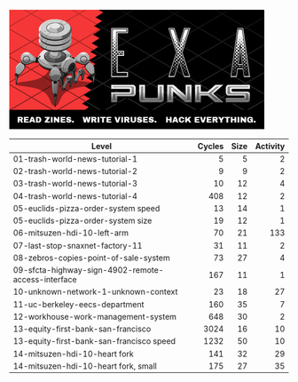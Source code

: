  ![](header.jpg)


| Level                                              | Cycles | Size | Activity |
| -------------------------------------------------- | -----: | ---: | -------: |
| 01-trash-world-news-tutorial-1                     |      5 |    5 |        2 |
| 02-trash-world-news-tutorial-2                     |      9 |    9 |        2 |
| 03-trash-world-news-tutorial-3                     |     10 |   12 |        4 |
| 04-trash-world-news-tutorial-4                     |    408 |   12 |        2 |
| 05-euclids-pizza-order-system speed                |     13 |   14 |        1 |
| 05-euclids-pizza-order-system size                 |     19 |   12 |        1 |
| 06-mitsuzen-hdi-10-left-arm                        |     70 |   21 |      133 |
| 07-last-stop-snaxnet-factory-11                    |     31 |   11 |        2 |
| 08-zebros-copies-point-of-sale-system              |     73 |   27 |        4 |
| 09-sfcta-highway-sign-4902-remote-access-interface |    167 |   11 |        1 |
| 10-unknown-network-1-unknown-context               |     23 |   18 |       27 |
| 11-uc-berkeley-eecs-department                     |    160 |   35 |        7 |
| 12-workhouse-work-management-system                |    648 |   30 |        2 |
| 13-equity-first-bank-san-francisco                 |   3024 |   16 |       10 |
| 13-equity-first-bank-san-francisco speed           |   1232 |   50 |       10 |
| 14-mitsuzen-hdi-10-heart fork                      |    141 |   32 |       29 |
| 14-mitsuzen-hdi-10-heart fork, small               |    175 |   27 |       35 |

